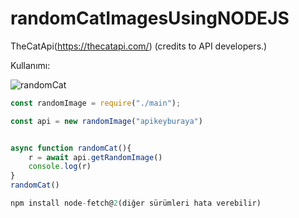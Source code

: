 # randomCatImagesUsingNODEJS

TheCatApi(https://thecatapi.com/) (credits to API developers.)

Kullanımı:

![randomCat](https://user-images.githubusercontent.com/40924591/175761456-b000ad8d-83c0-4925-b3bd-33666cc56436.png)

```js
const randomImage = require("./main");

const api = new randomImage("apikeyburaya")


async function randomCat(){
    r = await api.getRandomImage()
    console.log(r)
}
randomCat()
```
```js
npm install node-fetch@2(diğer sürümleri hata verebilir)
```
